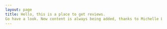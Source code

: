 ```yaml
---
layout: page
title: Hello, this is a place to get reviews.
Go have a look. New content is always being added, thanks to Michelle LaCrosse.
---
```

